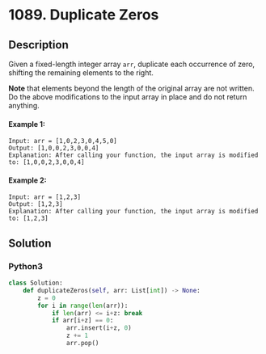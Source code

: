 # 1089. Duplicate Zeros

## Description
Given a fixed-length integer array `arr`, duplicate each occurrence of zero, shifting the remaining elements to the right.

**Note** that elements beyond the length of the original array are not written. Do the above modifications to the input array in place and do not return anything.

#### Example 1:
```
Input: arr = [1,0,2,3,0,4,5,0]
Output: [1,0,0,2,3,0,0,4]
Explanation: After calling your function, the input array is modified to: [1,0,0,2,3,0,0,4]
```

#### Example 2:
```
Input: arr = [1,2,3]
Output: [1,2,3]
Explanation: After calling your function, the input array is modified to: [1,2,3]
```


## Solution

### Python3
```python
class Solution:
    def duplicateZeros(self, arr: List[int]) -> None:
        z = 0
        for i in range(len(arr)):
            if len(arr) <= i+z: break 
            if arr[i+z] == 0:
                arr.insert(i+z, 0)
                z += 1
                arr.pop()
```